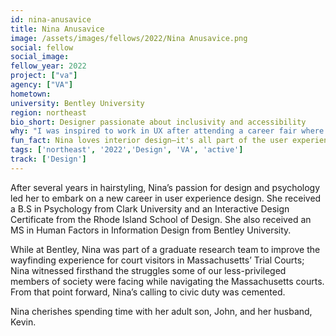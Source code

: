 ```yaml
---
id: nina-anusavice
title: Nina Anusavice
image: /assets/images/fellows/2022/Nina Anusavice.png
social: fellow
social_image:
fellow_year: 2022
project: ["va"]
agency: ["VA"]
hometown: 
university: Bentley University
region: northeast
bio_short: Designer passionate about inclusivity and accessibility 
why: "I was inspired to work in UX after attending a career fair where a former U.S. Digital Service (USDS) team member was the keynote speaker. She presented a usability test of a veteran struggling to navigate and apply for health benefits on the VA website. The presentation was so emotionally moving that I had an epiphany and realized that was the type of UX work I wanted to do."
fun_fact: Nina loves interior design—it's all part of the user experience! How a space is designed can frame our decisions and ultimately affects our mood and behavior within the space. She has been slowly renovating her mid-century modern home over the last several years, even designing the kitchen cabinets and stone bathroom sinks herself.
tags: ['northeast', '2022','Design', 'VA', 'active']
track: ['Design']
---
```


After several years in hairstyling, Nina’s passion for design and psychology led her to embark on a new career in user experience design. She received a B.S in Psychology from Clark University and an Interactive Design Certificate from the Rhode Island School of Design. She also received an MS in Human Factors in Information Design from Bentley University. 

While at Bentley, Nina was part of a graduate research team to improve the wayfinding experience for court visitors in Massachusetts’ Trial Courts; Nina witnessed firsthand the struggles some of our less-privileged members of society were facing while navigating the Massachusetts courts. From that point forward, Nina’s calling to civic duty was cemented.

Nina cherishes spending time with her adult son, John, and her husband, Kevin.
